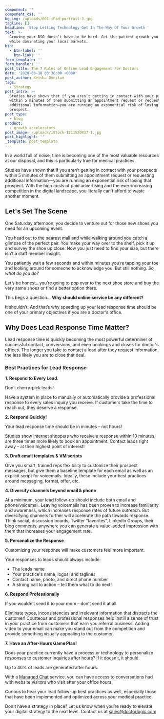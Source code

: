 ```yaml
---
component: ''
component_css: ''
bg_img: /uploads/001-iPad-portrait-3.jpg
tagline: []
headline: 'Stop Letting Technology Get In The Way Of Your Growth '
text: >-
  Growing your DSO doesn’t have to be hard. Get the patient growth you need
  while dominating your local markets.  
btn:
  - btn-label: ''
    btn-link: ''
form_template: ''
form_handler: ''
post_title: The 7 Rules of Online Lead Engagement For Doctors
date: '2020-03-18 03:36:00 +0000'
post_author: Keisha Dunstan
tags:
  - Strategy
post_intro: >-
  Studies have shown that if you aren’t getting in contact with your prospects
  within 5 minutes of them submitting an appointment request or requesting
  additional information—you are running an exponential risk of losing that
  prospect.
post_type:
  - blog
product:
  - growth accelerators
post_image: /uploads/iStock-1211520437-1.jpg
post_highlight: ''
_template: post_template
---
```


In a world full of noise, time is becoming one of the most valuable resources at our disposal, and this is particularly true for medical practices.

Studies have shown that if you aren’t getting in contact with your prospects within 5 minutes of them submitting an appointment request or requesting additional information—you are running an exponential risk of losing that prospect. With the high costs of paid advertising and the ever-increasing competition in the digital landscape, you literally can’t afford to waste another moment.

## Let's Set The Scene

One Saturday afternoon, you decide to venture out for those new shoes you need for an upcoming event.

You head out to the nearest mall and while walking around you catch a glimpse of the perfect pair. You make your way over to the shelf, pick it up and survey the shoe up close. Now you just need to find your size, but there isn’t a staff member insight.

You patiently wait a few seconds and within minutes you’re tapping your toe and looking around for someone to acknowledge you. But still nothing. _So, what do you do?_

Let’s be honest...you’re going to pop over to the next shoe store and buy the very same shoes or find a better option there.

This begs a question... **Why should online service be any different?**

It shouldn’t. And that’s why speeding up your lead response time should be one of your primary objectives if you are a doctor's office.

## Why Does Lead Response Time Matter?

Lead response time is quickly becoming the most powerful determiner of successful contact, conversions, and even bookings and closes for doctor's offices. The longer you take to contact a lead after they request information, the less likely you are to close that deal.

### Best Practices for Lead Response

**1. Respond to Every Lead.**

Don’t cherry-pick leads!

Have a system in place to manually or automatically provide a professional response to every sales inquiry you receive. If customers take the time to reach out, they deserve a response.

**2. Respond Quickly!**

Your lead response time should be in minutes – not hours!

Studies show internet shoppers who receive a response within 10 minutes, are three times more likely to book an appointment. Contact leads right away – at their highest point of interest!

**3. Draft email templates & VM scripts**

  
Give you smart, trained reps flexibility to customize their prospect messages, but give them a baseline template for each email as well as an explicit script for voicemails. Ideally, these include your best practices around messaging, format, offer, etc.

**4. Diversify channels beyond email & phone**

  
At a minimum, your lead follow-up should include both email and phone/voicemail. Leaving voicemails has been proven to increase familiarity and awareness, which increases response rates of future outreach. But diversifying channels further will accelerate the path towards response. Think social, discussion boards, Twitter “favorites”, LinkedIn Groups, their blog comments, anywhere you can generate a value-added impression with them that increases your engagement rate.

**5. Personalize the Response**

Customizing your response will make customers feel more important.

Your responses to leads should always include:

* The leads name
* Your practice's name, logos, and taglines
* Contact name, photo, and direct phone number
* A strong call to action – tell them what to do next!

**6. Respond Professionally**

If you wouldn’t send it to your mom – don’t send it at all.

Eliminate typos, inconsistencies and irrelevant information that distracts the customer! Courteous and professional responses help instill a sense of trust in your practice from customers that earn you referral business. Adding video to your email can make you stand out from the competition and provide something visually appealing to the customer.

**7. Have an After-Hours Game Plan!**

Does your practice currently have a process or technology to personalize responses to customer inquiries after hours? If it doesn’t, it should.

Up to 40% of leads are generated after hours.

With a [Managed Chat](https://doctorlogic.com/growth-accelerators/medical-managed-chat) service, you can have access to conversations had with website visitors who visit after your office hours.

Curious to hear your lead follow-up best practices as well, especially those that have been implemented and optimized across your medical practice. 

Don't have a strategy in place? Let us know when you’re ready to elevate your digital strategy to the next level. Contact us at [sales@doctorlogic.com]()
